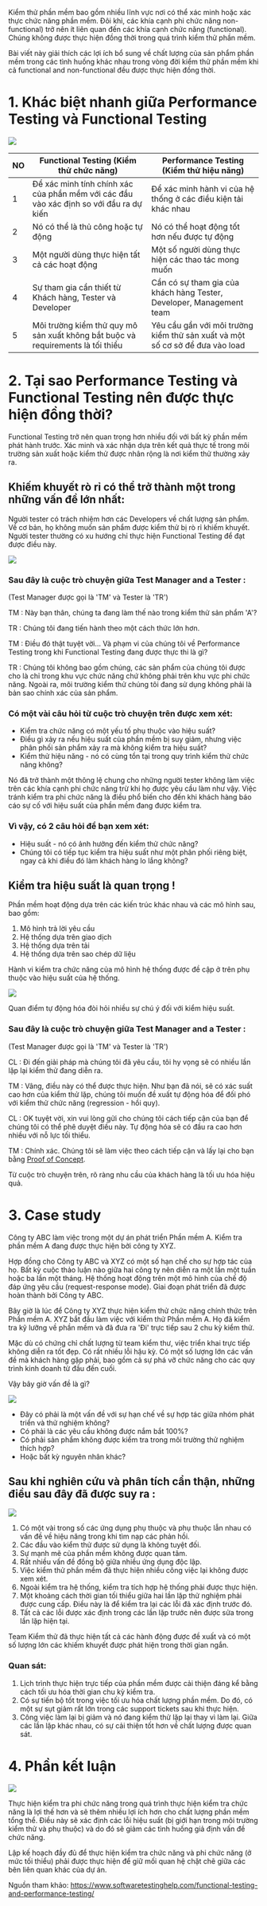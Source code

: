 Kiểm thử phần mềm bao gồm nhiều lĩnh vực nơi có thể xác minh hoặc xác thực chức năng phần mềm. Đôi khi, các khía cạnh phi chức năng non-functional) trở nên ít liên quan đến các khía cạnh chức năng (functional). Chúng không được thực hiện đồng thời trong quá trình kiểm thử phần mềm.

Bài viết này giải thích các lợi ích bổ sung về chất lượng của sản phẩm phần mềm trong các tình huống khác nhau trong vòng đời kiểm thử phần mềm khi cả functional and non-functional đều được thực hiện đồng thời.

# 1. Khác biệt nhanh giữa Performance Testing và Functional Testing
![](https://images.viblo.asia/5e4bc4c1-f1f5-4ac7-b71c-f219e4d33c2d.png)

| NO | Functional Testing (Kiểm thử chức năng) | Performance Testing (Kiểm thử hiệu năng) |
| -------- | -------- | -------- |
| 1     | Để xác minh tính chính xác của phần mềm với các đầu vào xác định so với đầu ra dự kiến     | Để xác minh hành vi của hệ thống ở các điều kiện tải khác nhau    |
| 2     | Nó có thể là thủ công hoặc tự động| Nó có thể hoạt động tốt hơn nếu được tự động     |
| 3     | Một người dùng thực hiện tất cả các hoạt động     | Một số người dùng thực hiện các thao tác mong muốn     |
| 4     | Sự tham gia cần thiết từ Khách hàng, Tester và Developer     | Cần có sự tham gia của khách hàng Tester, Developer, Management team     |
| 5     | Môi trường kiểm thử quy mô sản xuất không bắt buộc và requirements là tối thiểu     | Yêu cầu gần với môi trường kiểm thử sản xuất và một số cơ sở để đưa vào load|


# 2. Tại sao Performance Testing và Functional Testing nên được thực hiện đồng thời?

Functional Testing trở nên quan trọng hơn nhiều đối với bất kỳ phần mềm phát hành trước. Xác minh và xác nhận dựa trên kết quả thực tế trong môi trường sản xuất hoặc kiểm thử được nhân rộng là nơi kiểm thử thường xảy ra.

## Khiếm khuyết rò rỉ có thể trở thành một trong những vấn đề lớn nhất:

Người tester có trách nhiệm hơn các Developers về chất lượng sản phẩm. Về cơ bản, họ không muốn sản phẩm được kiểm thử bị rò rỉ khiếm khuyết. Người tester thường có xu hướng chỉ thực hiện Functional Testing để đạt được điều này.

![](https://images.viblo.asia/9cd45f59-8ec5-4726-85bd-54c0f65b0122.jpg)

### Sau đây là cuộc trò chuyện giữa Test Manager and a Tester :

(Test Manager được gọi là 'TM' và Tester là 'TR')

TM : Này bạn thân, chúng ta đang làm thế nào trong kiểm thử sản phẩm 'A'?

TR : Chúng tôi đang tiến hành theo một cách thức lớn hơn.

TM : Điều đó thật tuyệt vời... Và phạm vi của chúng tôi về Performance Testing trong khi Functional Testing đang được thực thi là gì?

TR : Chúng tôi không bao gồm chúng, các sản phẩm của chúng tôi được cho là chỉ trong khu vực chức năng chứ không phải trên khu vực phi chức năng. Ngoài ra, môi trường kiểm thử chúng tôi đang sử dụng không phải là bản sao chính xác của sản phẩm.

### Có một vài câu hỏi từ cuộc trò chuyện trên được xem xét:

- Kiểm tra chức năng có một yếu tố phụ thuộc vào hiệu suất?
- Điều gì xảy ra nếu hiệu suất của phần mềm bị suy giảm, nhưng việc phân phối sản phẩm xảy ra mà không kiểm tra hiệu suất?
- Kiểm thử hiệu năng - nó có cùng tồn tại trong quy trình kiểm thử chức năng không?

Nó đã trở thành một thông lệ chung cho những người tester không làm việc trên các khía cạnh phi chức năng trừ khi họ được yêu cầu làm như vậy. Việc tránh kiểm tra phi chức năng là điều phổ biến cho đến khi khách hàng báo cáo sự cố với hiệu suất của phần mềm đang được kiểm tra.

### Vì vậy, có 2 câu hỏi để bạn xem xét:

- Hiệu suất - nó có ảnh hưởng đến kiểm thử chức năng?
- Chúng tôi có tiếp tục kiểm tra hiệu suất như một phân phối riêng biệt, ngay cả khi điều đó làm khách hàng lo lắng không?

## Kiểm tra hiệu suất là quan trọng !

Phần mềm hoạt động dựa trên các kiến ​​trúc khác nhau và các mô hình sau, bao gồm:

1. Mô hình trả lời yêu cầu
2. Hệ thống dựa trên giao dịch
3. Hệ thống dựa trên tải
4. Hệ thống dựa trên sao chép dữ liệu

Hành vi kiểm tra chức năng của mô hình hệ thống được đề cập ở trên phụ thuộc vào hiệu suất của hệ thống.

![](https://images.viblo.asia/5bcff8b3-a69d-406d-8adf-362dcd9e6746.jpg)

Quan điểm tự động hóa đòi hỏi nhiều sự chú ý đối với kiểm hiệu suất.

### Sau đây là cuộc trò chuyện giữa Test Manager and a Tester :

(Test Manager được gọi là 'TM' và Tester là 'TR')

CL : Đi đến giải pháp mà chúng tôi đã yêu cầu, tôi hy vọng sẽ có nhiều lần lặp lại kiểm thử đang diễn ra.

TM : Vâng, điều này có thể được thực hiện. Như bạn đã nói, sẽ có xác suất cao hơn của kiểm thử lặp, chúng tôi muốn đề xuất tự động hóa để đối phó với kiểm thử chức năng (regression - hồi quy).

CL : OK tuyệt vời, xin vui lòng gửi cho chúng tôi cách tiếp cận của bạn để chúng tôi có thể phê duyệt điều này. Tự động hóa sẽ có đầu ra cao hơn nhiều với nỗ lực tối thiểu.

TM : Chính xác. Chúng tôi sẽ làm việc theo cách tiếp cận và lấy lại cho bạn bằng [Proof of Concept](https://en.wikipedia.org/wiki/Proof_of_concept).

Từ cuộc trò chuyện trên, rõ ràng nhu cầu của khách hàng là tối ưu hóa hiệu quả.

# 3. Case study

Công ty ABC làm việc trong một dự án phát triển Phần mềm A. Kiểm tra phần mềm A đang được thực hiện bởi công ty XYZ.

Hợp đồng cho Công ty ABC và XYZ có một số hạn chế cho sự hợp tác của họ. Bất kỳ cuộc thảo luận nào giữa hai công ty nên diễn ra một lần một tuần hoặc ba lần một tháng. Hệ thống hoạt động trên một mô hình của chế độ đáp ứng yêu cầu (request-response mode). Giai đoạn phát triển đã được hoàn thành bởi Công ty ABC.

Bây giờ là lúc để Công ty XYZ thực hiện kiểm thử chức năng chính thức trên Phần mềm A. XYZ bắt đầu làm việc với kiểm thử  Phần mềm A. Họ đã kiểm tra kỹ lưỡng về phần mềm và đã đưa ra 'Đi' trực tiếp sau 2 chu kỳ kiểm thử.

Mặc dù có chứng chỉ chất lượng từ team kiểm thư, việc triển khai trực tiếp không diễn ra tốt đẹp. Có rất nhiều lỗi hậu kỳ. Có một số lượng lớn các vấn đề mà khách hàng gặp phải, bao gồm cả sự phá vỡ chức năng cho các quy trình kinh doanh từ đầu đến cuối.

Vậy bây giờ vấn đề là gì?

![](https://images.viblo.asia/6593fa66-4fd9-416f-833d-30cf9fce17dc.jpg)

- Đây có phải là một vấn đề với sự hạn chế về sự hợp tác giữa nhóm phát triển và thử nghiệm không?
- Có phải là các yêu cầu không được nắm bắt 100%?
- Có phải sản phẩm không được kiểm tra trong môi trường thử nghiệm thích hợp?
- Hoặc bất kỳ nguyên nhân khác?

## Sau khi nghiên cứu và phân tích cẩn thận, những điều sau đây đã được suy ra :

![](https://images.viblo.asia/38430b33-5c52-4f09-aa53-db55d0258d9a.png)

1. Có một vài trong số các ứng dụng phụ thuộc và phụ thuộc lẫn nhau có vấn đề về hiệu năng trong khi tìm nạp các phản hồi.
2. Các đầu vào kiểm thử được sử dụng là không tuyệt đối.
3. Sự mạnh mẽ của phần mềm không được quan tâm.
4. Rất nhiều vấn đề đồng bộ giữa nhiều ứng dụng độc lập.
5. Việc kiểm thử phần mềm đã thực hiện nhiều công việc lại không được xem xét.
6. Ngoài kiểm tra hệ thống, kiểm tra tích hợp hệ thống phải được thực hiện.
7. Một khoảng cách thời gian tối thiểu giữa hai lần lặp thử nghiệm phải được cung cấp. Điều này là để kiểm tra lại các lỗi đã xác định trước đó.
8. Tất cả các lỗi được xác định trong các lần lặp trước nên được sửa trong lần lặp hiện tại.

Team Kiểm thử đã thực hiện tất cả các hành động được đề xuất và có một số lượng lớn các khiếm khuyết được phát hiện trong thời gian ngắn.

### Quan sát:

1. Lịch trình thực hiện trực tiếp của phần mềm được cải thiện đáng kể bằng cách tối ưu hóa thời gian chu kỳ kiểm tra.
2. Có sự tiến bộ tốt trong việc tối ưu hóa chất lượng phần mềm. Do đó, có một sự sụt giảm rất lớn trong các support tickets sau khi thực hiện.
3. Công việc làm lại bị giảm và nó đang kiểm thử lặp lại thay vì làm lại. Giữa các lần lặp khác nhau, có sự cải thiện tốt hơn về chất lượng được quan sát.

# 4. Phần kết luận
![](https://images.viblo.asia/c5274029-308a-4624-b6da-e60076992b44.jpg)

Thực hiện kiểm tra phi chức năng trong quá trình thực hiện kiểm tra chức năng là lợi thế hơn và sẽ thêm nhiều lợi ích hơn cho chất lượng phần mềm tổng thể. Điều này sẽ xác định các lỗi hiệu suất (bị giới hạn trong môi trường kiểm thử và phụ thuộc) và do đó sẽ giảm các tình huống giả định vấn đề chức năng.

Lập kế hoạch đầy đủ để thực hiện kiểm tra chức năng và phi chức năng (ở mức tối thiểu) phải được thực hiện để giữ mối quan hệ chặt chẽ giữa các bên liên quan khác của dự án.

Nguồn tham khảo:
https://www.softwaretestinghelp.com/functional-testing-and-performance-testing/